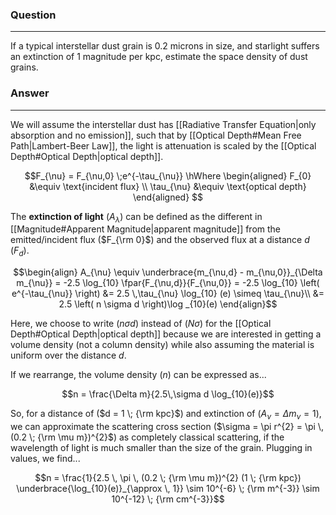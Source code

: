 ### Question
---
If a typical interstellar dust grain is 0.2 microns in size, and starlight suffers an extinction of 1 magnitude per kpc, estimate the space density of dust grains.

### Answer
---
We will assume the interstellar dust has [[Radiative Transfer Equation|only absorption and no emission]], such that by [[Optical Depth#Mean Free Path|Lambert-Beer Law]], the light is attenuation is scaled by the [[Optical Depth#Optical Depth|optical depth]].

$$F_{\nu} = F_{\nu,0} \;e^{-\tau_{\nu}} \hWhere \begin{aligned}
	F_{0} &\equiv \text{incident flux} \\
	\tau_{\nu} &\equiv \text{optical depth}
\end{aligned}
$$

The **extinction of light** ($A_{\lambda}$) can be defined as the different in [[Magnitude#Apparent Magnitude|apparent magnitude]] from the emitted/incident flux ($F_{\rm 0}$) and the observed flux at a distance $d$ ($F_{d}$).

$$\begin{align}
	A_{\nu} \equiv \underbrace{m_{\nu,d} - m_{\nu,0}}_{\Delta m_{\nu}} = -2.5 \log_{10} \fpar{F_{\nu,d}}{F_{\nu,0}} = -2.5 \log_{10} \left( e^{-\tau_{\nu}} \right) &= 2.5 \,\tau_{\nu} \log_{10} (e) \simeq \tau_{\nu}\\
	&= 2.5 \left( n \sigma d \right)\log _{10}(e)
\end{align}$$

Here, we choose to write ($n\sigma d$) instead of ($N\sigma$) for the [[Optical Depth#Optical Depth|optical depth]] because we are interested in getting a volume density (not a column density) while also assuming the material is uniform over the distance $d$. 

If we rearrange, the volume density ($n$) can be expressed as...

$$n = \frac{\Delta m}{2.5\,\sigma d \log_{10}(e)}$$

So, for a distance of ($d = 1 \; {\rm kpc}$) and extinction of ($A_{\nu} = \Delta m_{\nu} = 1$), we can approximate the scattering cross section ($\sigma = \pi r^{2} = \pi \, (0.2 \; {\rm \mu m})^{2}$) as completely classical scattering, if the wavelength of light is much smaller than the size of the grain. Plugging in values, we find...

$$n = \frac{1}{2.5 \, \pi \, (0.2 \; {\rm \mu m})^{2} (1 \; {\rm kpc}) \underbrace{\log_{10}(e)}_{\approx \, 1}} \sim 10^{-6} \; {\rm m^{-3}} \sim 10^{-12} \; {\rm cm^{-3}}$$
